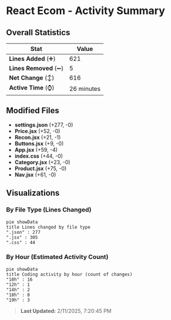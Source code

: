 # React Ecom - Activity Summary 

## Overall Statistics

| Stat                   | Value                                                             |
| ---------------------- | ----------------------------------------------------------------- |
| **Lines Added** (➕)   | 621                                          |
| **Lines Removed** (➖) | 5                                        |
| **Net Change** (↕)    | 616                |
| **Active Time** (⌚)   | 26 minutes |


## Modified Files
- **settings.json** (+277, -0)
- **Price.jsx** (+52, -0)
- **Recon.jsx** (+21, -1)
- **Buttons.jsx** (+9, -0)
- **App.jsx** (+59, -4)
- **index.css** (+44, -0)
- **Category.jsx** (+23, -0)
- **Product.jsx** (+75, -0)
- **Nav.jsx** (+61, -0)

## Visualizations

### By File Type (Lines Changed)

```mermaid
pie showData
title Lines changed by file type
".json" : 277
".jsx" : 305
".css" : 44
```

### By Hour (Estimated Activity Count)

```mermaid
pie showData
title Coding activity by hour (count of changes)
"10h" : 16
"12h" : 1
"14h" : 2
"18h" : 8
"19h" : 3
```


> **Last Updated:** 2/11/2025, 7:20:45 PM